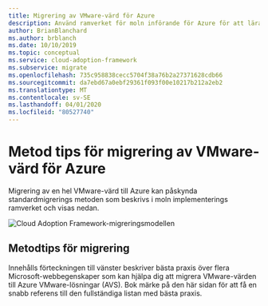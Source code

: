 ```yaml
---
title: Migrering av VMware-värd för Azure
description: Använd ramverket för moln införande för Azure för att lära dig metod tips för migrering av VMware-värd för att minska komplexiteten och standardisera migreringsprocessen.
author: BrianBlanchard
ms.author: brblanch
ms.date: 10/10/2019
ms.topic: conceptual
ms.service: cloud-adoption-framework
ms.subservice: migrate
ms.openlocfilehash: 735c958838cecc5704f38a76b2a27371628cdb66
ms.sourcegitcommit: da7ebd67a0ebf29361f093f00e10217b212a2eb2
ms.translationtype: MT
ms.contentlocale: sv-SE
ms.lasthandoff: 04/01/2020
ms.locfileid: "80527740"
---
```

# <a name="vmware-host-migration-best-practices-for-azure"></a>Metod tips för migrering av VMware-värd för Azure

Migrering av en hel VMware-värd till Azure kan påskynda standardmigrerings metoden som beskrivs i moln implementerings ramverket och visas nedan.

![Cloud Adoption Framework-migreringsmodellen](../../_images/migrate/methodology.png)

## <a name="migration-best-practices"></a>Metodtips för migrering

Innehålls förteckningen till vänster beskriver bästa praxis över flera Microsoft-webbegenskaper som kan hjälpa dig att migrera VMware-värden till Azure VMware-lösningar (AVS). Bok märke på den här sidan för att få en snabb referens till den fullständiga listan med bästa praxis.
